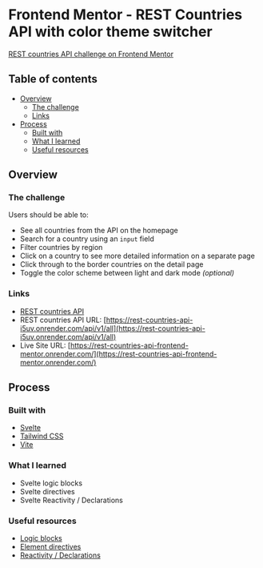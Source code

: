 # Frontend Mentor - REST Countries API with color theme switcher

[REST countries API challenge on Frontend Mentor](https://www.frontendmentor.io/challenges/rest-countries-api-with-color-theme-switcher-5cacc469fec04111f7b848ca)

## Table of contents

- [Overview](#overview)
  - [The challenge](#the-challenge)
  - [Links](#links)
- [Process](#my-process)
  - [Built with](#built-with)
  - [What I learned](#what-i-learned)
  - [Useful resources](#useful-resources)

## Overview

### The challenge

Users should be able to:

- See all countries from the API on the homepage
- Search for a country using an `input` field
- Filter countries by region
- Click on a country to see more detailed information on a separate page
- Click through to the border countries on the detail page
- Toggle the color scheme between light and dark mode _(optional)_

### Links

- [REST countries API](https://github.com/donth77/rest-countries-api)
- REST countries API URL: [https://rest-countries-api-i5uv.onrender.com/api/v1/all](https://rest-countries-api-i5uv.onrender.com/api/v1/all)
- Live Site URL: [https://rest-countries-api-frontend-mentor.onrender.com/](https://rest-countries-api-frontend-mentor.onrender.com/)

## Process

### Built with

- [Svelte](https://svelte.dev/)
- [Tailwind CSS](https://tailwindcss.com/)
- [Vite](https://vitejs.dev/)

### What I learned

- Svelte logic blocks
- Svelte directives
- Svelte Reactivity / Declarations

### Useful resources

- [Logic blocks](https://svelte.dev/docs/logic-blocks)
- [Element directives](https://svelte.dev/docs/element-directives)
- [Reactivity / Declarations](https://learn.svelte.dev/tutorial/reactive-declarations)
